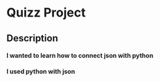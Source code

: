 # Quizz Project 
## Description
#### I wanted to learn how to connect json with python
#### I used python with json

